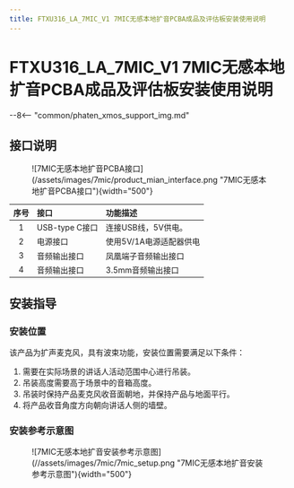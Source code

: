 ```yaml
---
title: FTXU316_LA_7MIC_V1 7MIC无感本地扩音PCBA成品及评估板安装使用说明
---
```



# FTXU316_LA_7MIC_V1 7MIC无感本地扩音PCBA成品及评估板安装使用说明

--8<-- "common/phaten_xmos_support_img.md"

## 接口说明
<figure markdown="span">
  ![7MIC无感本地扩音PCBA接口](/assets/images/7mic/product_mian_interface.png "7MIC无感本地扩音PCBA接口"){width="500"}
  <figcaption></figcaption>
</figure>

|序号|接口               | 功能描述
|:----:|:------------------|:------
|1     |USB-type C接口    |连接USB线，5V供电。
|2     |电源接口           |使用5V/1A电源适配器供电  
|3     |音频输出接口       |凤凰端子音频输出接口 
|4     |音频输出接口       |3.5mm音频输出接口


## 安装指导
### 安装位置
该产品为扩声麦克风，具有波束功能，安装位置需要满足以下条件：
1.	需要在实际场景的讲话人活动范围中心进行吊装。
2.	吊装高度需要高于场景中的音箱高度。
3.	吊装时保持产品麦克风收音面朝地，并保持产品与地面平行。
4.	将产品收音角度方向朝向讲话人侧的墙壁。

### 安装参考示意图
<figure markdown="span">
  ![7MIC无感本地扩音安装参考示意图](//assets/images/7mic/7mic_setup.png "7MIC无感本地扩音安装参考示意图"){width="500"}
  <figcaption></figcaption>
</figure>

